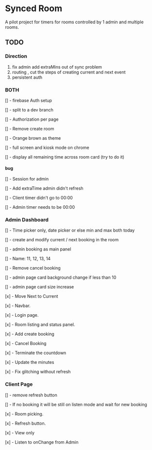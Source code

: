 # Synced Room

A pilot project for timers for rooms controlled by 1 admin and multiple rooms.

## TODO

### Direction

1. fix admin add extraMins out of sync problem
2. routing , cut the steps of creating current and next event
3. persistent auth

### BOTH

[] - firebase Auth setup

[] - split to a dev branch

[] - Authorization per page

[] - Remove create room

[] - Orange brown as theme

[] - full screen and kiosk mode on chrome

[] - display all remaining time across room card (try to do it)

#### bug

[] - Session for admin

[] - Add extraTime admin didn't refresh

[] - Client timer didn't go to 00:00

[] - Admin timer needs to be 00:00

### Admin Dashboard

[] - Time picker only, date picker or else min and max both today

[] - create and modify current / next booking in the room

[] - admin booking as main panel

[] - Name: 11, 12, 13, 14

[] - Remove cancel booking

[] - admin page card background change if less than 10

[] - admin page card size increase

[x] - Move Next to Current

[x] - Navbar.

[x] - Login page.

[x] - Room listing and status panel.

[x] - Add create booking

<!-- [] - Update booking -->

[x] - Cancel Booking

[x] - Terminate the countdown

[x] - Update the minutes

[x] - Fix glitching without refresh

### Client Page

[] - remove refresh button

[] - If no booking it will be still on listen mode and wait for new booking

[x] - Room picking.

[x] - Refresh button.

[x] - View only

[x] - Listen to onChange from Admin
